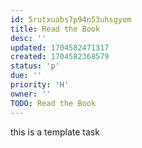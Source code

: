 ```yaml
---
id: 5rutxuabs7p94n53uhsgyom
title: Read the Book
desc: ''
updated: 1704582471317
created: 1704582368579
status: 'p'
due: ''
priority: 'H'
owner: ''
TODO: Read the Book
---
```


this is a template task